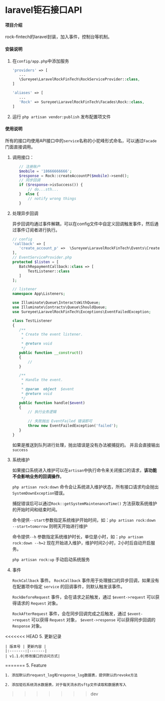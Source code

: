 # laravel钜石接口API

#### 项目介绍

rock-fintech的laravel封装，加入事件，控制台等机制。



#### 安装说明

1. 在`config/app.php`中添加服务

    ```php
   'providers' => [
       ...
       \Sureyee\LaravelRockFinTech\RockServiceProvider::class,
   ]
    ```

    ```php
    'aliases' => [
       ...
       'Rock' => Sureyee\LaravelRockFinTech\Facades\Rock::class,
    ]
    ```
    
2. 运行 `php artisan vendor:publish` 发布配置项文件

#### 使用说明

所有的接口均使用API接口中的`service`名称的小驼峰形式命名，可以通过`Facade`门面直接调用。

1. 调用接口：

    ```php
       // 注册账户
       $mobile = '18666666666';
       $response = Rock::createAccountP($mobile)->send();
       // 同步回调
       if ($response->isSuccess()) {
           // do...sth...
       }  else {
           // notify wrong things
       }
    ```
    
2. 处理异步回调

    异步回调均通过事件解耦，可以在config文件中自定义回调触发事件，然后通过事件订阅者进行执行。

    ```php
   // config
   'callback' => [
       'create_account_p' =>  \Sureyee\LaravelRockFinTech\Events\CreateAccountCallback::class,
   ],
    // EventServiceProvider.php
   protected $listen = [
       BatchRepaymentCallback::class => [
           TestListener::class
       ]
   ];

    // listener
   namespace App\Listeners;
   
   use Illuminate\Queue\InteractsWithQueue;
   use Illuminate\Contracts\Queue\ShouldQueue;
   use Sureyee\LaravelRockFinTech\Exceptions\EventFailedException;
   
   class TestListener
   {
       /**
        * Create the event listener.
        *
        * @return void
        */
       public function __construct()
       {
           //
       }
   
       /**
        * Handle the event.
        *
        * @param  object  $event
        * @return void
        */
       public function handle($event)
       {
           // 执行业务逻辑
        
           // 失败抛出 EventFailed 错误即可
           throw new EventFailedException('failed');
       }
   }
    ```
    如果是推送到队列进行处理，抛出错误是没有办法被捕捉的。
    并且会直接输出`success`
    
3. 系统维护

    如果接口系统进入维护可以在`artisan`中执行命令来关闭接口的请求，**该功能不会影响业务的回调操作**。
    
    `php artisan rock:down` 命令会让系统进入维护状态，所有接口请求均会抛出`SystemDownException`错误。
    
    捕捉错误后可以通过`Rock::getSystemMaintenanceTime()` 方法获取系统维护的开始时间和结束时间。
    
    命令提供`--start`参数指定系统维护开始时间，如：`php artisan rock:down --start=tomorrow` 则明天开始进行维护
    
    命令提供`--h` 参数指定系统维护时长，单位是小时，如：`php artisan rock:down --h=2` 现在开始进入维护，维护时间2小时，2小时后自动开启服务。
    
    `php artisan rock:up` 手动启动系统服务

4. 事件

     `RockCallback` 事件。 `RockCallback` 事件用于处理接口的异步回调，如果没有在配置项中指定 `service` 的回调事件，则默认触发该事件。
     
     `RockBeforeRequest` 事件，会在请求之前触发，通过 `$event->request` 可以获得请求的 `Request` 对象。
     
     `RockAfterRequest` 事件，会在同步回调完成之后触发，通过 `$event->request` 可以获得 `Request` 对象， `$event->response` 可以获得同步回调的 `Response` 对象。
    
<<<<<<< HEAD
5. 更新记录

    | 版本号 | 更新内容 |
    |:-------:|-------|
    | v1.1.0|修改接口的访问方式|
    
=======
5. Feature
    
    1. 添加默认的request_log和response_log数据表，提供默认的revoke方法
    
    2. 添加钜石系统流水数据表，对于每天流水的sftp文件读取和数据表写入
>>>>>>> dev
